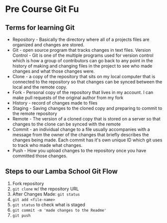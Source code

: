 # Pre Course Git Fu

## Terms for learning Git
 * Repository - Basically the directory where all of a projects files are organized and changes are stored.
 * Git - open source program that tracks changes in text files. Version Control - Git is one of the multiple programs used for version control which is how a group of contributors can go back to any point in the history of making and changing files in the project to see who made changes and what those changes were.
 * Clone - a copy of the repository that sits on my local computer that is connected to the repository so that changes can be synced between the local and the remote copy.
 * Fork - Personal copy of the repository that lives in my account.  I can make pull requests of the original author from my fork
 * History - record of changes made to files
 * Staging - Saving changes to the cloned copy and preparing to commit to the remote repository
 * Remote - The version of a cloned copy that is stored on a server so that changes to the clone can be synced with the remote
 * Commit - an individual change to a file usually accompanies with a message from the owner of the changes that briefly describes the changes being made. Each commit has it's own unique ID which git uses to track who made what changes.
 * Push - How you upload changes to the repository once you have committed those changes.

## Steps to our Lamba School Git Flow
1. Fork repository
2. `git clone` w/ the repository URL 
3. After Changes Made: `git status`
4. `git add <file-name>` 
5. `git status` to check what is staged
6. `git commit -m 'made changes to the Readme'`
7. `git push`
